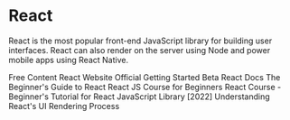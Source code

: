 <DedicatedRoadmap
  href='/react'
  title='React Roadmap'
  description='Click to check the detailed React Roadmap.'
/>

# React

React is the most popular front-end JavaScript library for building user interfaces. React can also render on the server using Node and power mobile apps using React Native.

<ResourceGroupTitle>Free Content</ResourceGroupTitle>
<BadgeLink colorScheme='blue' badgeText='Official Website' href='https://reactjs.org/'>React Website</BadgeLink>
<BadgeLink colorScheme='yellow' badgeText='Read' href='https://reactjs.org/tutorial/tutorial.html'>Official Getting Started</BadgeLink>
<BadgeLink colorScheme='yellow' badgeText='Read' href='https://beta.reactjs.org/'>Beta React Docs</BadgeLink>
<BadgeLink badgeText='Course' colorScheme='green' href='https://egghead.io/courses/the-beginner-s-guide-to-react'>The Beginner's Guide to React</BadgeLink>
<BadgeLink badgeText='Watch' href='https://www.youtube.com/watch?v=nTeuhbP7wdE'>React JS Course for Beginners</BadgeLink>
<BadgeLink badgeText='Watch' href='https://www.youtube.com/watch?v=bMknfKXIFA8'>React Course - Beginner's Tutorial for React JavaScript Library [2022]</BadgeLink>
<BadgeLink badgeText='Watch' href='https://www.youtube.com/watch?v=i793Qm6kv3U'>Understanding React's UI Rendering Process</BadgeLink>

